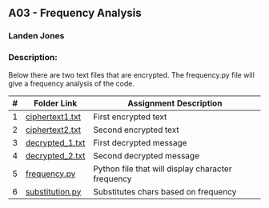 ##  A03 - Frequency Analysis
### Landen Jones

### Description: 
Below there are two text files that are encrypted. The frequency.py file will give a frequency analysis of the code. 

|   #   | Folder Link | Assignment Description |
| :---: | ----------- | ---------------------- |
|1|<a href="https://github.com/LandenSJones/4663-Cryptography-Jones/blob/master/Assignments/A03/ciphertext1.txt">ciphertext1.txt</a>|First encrypted text        |
|2|<a href="https://github.com/LandenSJones/4663-Cryptography-Jones/blob/master/Assignments/A03/ciphertext2.txt">ciphertext2.txt</a>|Second encrypted text         |
|3|<a href="https://github.com/LandenSJones/4663-Cryptography-Jones/blob/master/Assignments/A03/decrypted_1.txt">decrypted_1.txt</a>|First decrypted message|
|4|<a href="https://github.com/LandenSJones/4663-Cryptography-Jones/blob/master/Assignments/A03/decrypted_2.txt">decrypted_2.txt</a>|Second decrypted message|
|5|<a href="https://github.com/LandenSJones/4663-Cryptography-Jones/blob/master/Assignments/A03/frequency.py">frequency.py</a>|Python file that will display character frequency|
|6|<a href="https://github.com/LandenSJones/4663-Cryptography-Jones/blob/master/Assignments/A03/substitution.py">substitution.py</a>|Substitutes chars based on frequency|
